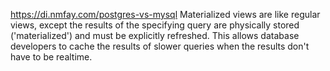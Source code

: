 https://di.nmfay.com/postgres-vs-mysql
Materialized views are like regular views, except the results of the specifying query are physically stored ('materialized') and must be explicitly refreshed. This allows database developers to cache the results of slower queries when the results don't have to be realtime.
